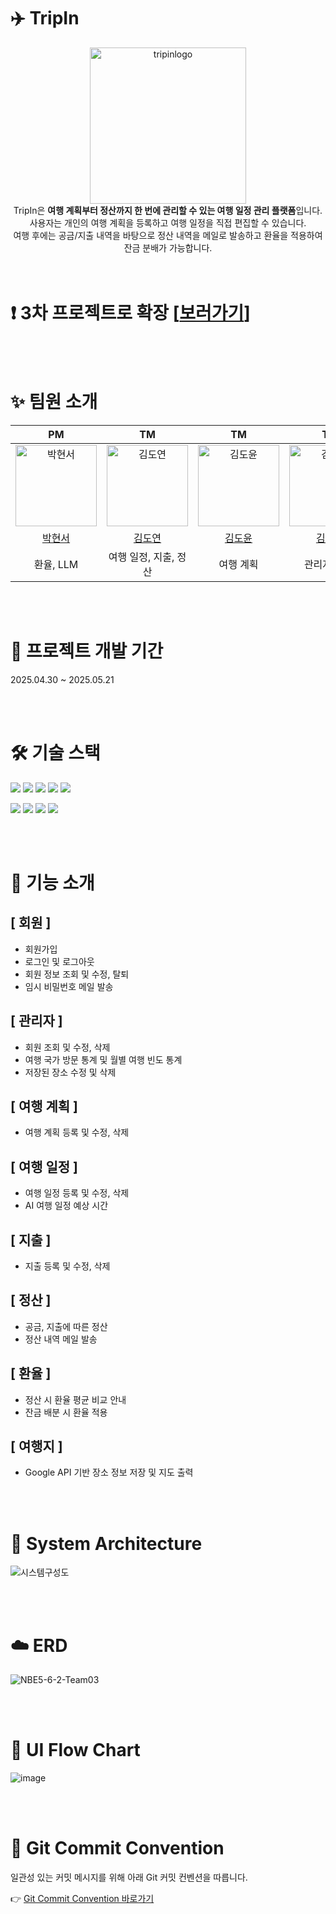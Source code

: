 # ✈️ TripIn
<div align="center">
<img width="250" alt="tripinlogo" src="https://github.com/user-attachments/assets/e3334965-78ee-4608-95f0-68d6761cfa3a" />
<br>
TripIn은 <strong>여행 계획부터 정산까지 한 번에 관리할 수 있는 여행 일정 관리 플랫폼</strong>입니다. <br>
사용자는 개인의 여행 계획을 등록하고 여행 일정을 직접 편집할 수 있습니다. <br>
여행 후에는 공금/지출 내역을 바탕으로 정산 내역을 메일로 발송하고 환율을 적용하여 잔금 분배가 가능합니다.
</div>

<br/>
<br/>

# ❗ 3차 프로젝트로 확장 [[보러가기](https://github.com/prgrms-be-devcourse/NBE5-6-3-Team03)]


<br/>
<br/>

# ✨ 팀원 소개
| PM | TM | TM | TM | TM | 
|:------:|:------:|:------:|:------:|:------:|
| <img src="https://avatars.githubusercontent.com/u/203729461?v=4" alt="박현서" width="130"> | <img src="https://avatars.githubusercontent.com/u/90251939?v=4" alt="김도연" width="130"> | <img src="https://avatars.githubusercontent.com/u/144788790?v=4" alt="김도윤" width="130"> | <img src="https://avatars.githubusercontent.com/u/155226507?v=4" alt="김준형" width="130"> | <img src="https://avatars.githubusercontent.com/u/84299665?v=4" alt="조희제" width="130"> |
| [박현서](https://github.com/hyeunS-P) | [김도연](https://github.com/pia01190) | [김도윤](https://github.com/doyun-a) | [김준형](https://github.com/NoviceWyatt19) |  [조희제](https://github.com/Tokwasp) |
| 환율, LLM | 여행 일정, 지출, 정산 | 여행 계획 | 관리자, 지도 | 회원, 정산 |

<br/>
<br/>

# 📅 프로젝트 개발 기간
2025.04.30 ~ 2025.05.21

<br/>
<br/>


# 🛠 기술 스택
<p>
<img src="https://img.shields.io/badge/java-007396?style=for-the-badge&logo=java&logoColor=white"> 
<img src="https://img.shields.io/badge/spring boot-6DB33F?style=for-the-badge&logo=springboot&logoColor=white">
<img src="https://img.shields.io/badge/spring security-6DB33F?style=for-the-badge&logo=springsecurity&logoColor=white">
<img src="https://img.shields.io/badge/jpa-6DB33F?style=for-the-badge&logo=springboot&logoColor=white">
<img src="https://img.shields.io/badge/querydsl-0769AD?style=for-the-badge&logo=springboot&logoColor=white">
</p>
<p>
<img src="https://img.shields.io/badge/mysql-4479A1?style=for-the-badge&logo=mysql&logoColor=white">
<img src="https://img.shields.io/badge/redis-FF4438?style=for-the-badge&logo=redis&logoColor=white">
<img src="https://img.shields.io/badge/langchain4j-1C3C3C?style=for-the-badge&logo=langchain&logoColor=white">
<img src="https://img.shields.io/badge/thymeleaf-005F0F?style=for-the-badge&logo=thymeleaf&logoColor=white">
</p>


<br/>
<br/>

# 🌟 기능 소개
## [ 회원 ]
- 회원가입
- 로그인 및 로그아웃
- 회원 정보 조회 및 수정, 탈퇴
- 임시 비밀번호 메일 발송

## [ 관리자 ]
- 회원 조회 및 수정, 삭제
- 여행 국가 방문 통계 및 월별 여행 빈도 통계
- 저장된 장소 수정 및 삭제

## [ 여행 계획 ]
- 여행 계획 등록 및 수정, 삭제

## [ 여행 일정 ]
- 여행 일정 등록 및 수정, 삭제
- AI 여행 일정 예상 시간

## [ 지출 ]
- 지출 등록 및 수정, 삭제

## [ 정산 ]
- 공금, 지출에 따른 정산
- 정산 내역 메일 발송

## [ 환율 ]
- 정산 시 환율 평균 비교 안내
- 잔금 배분 시 환율 적용

## [ 여행지 ]
- Google API 기반 장소 정보 저장 및 지도 출력

<br/>
<br/>

# 🔧 System Architecture

![시스템구성도](https://github.com/user-attachments/assets/5f90462d-6e6e-48ea-a825-2eb43b9043a3)


<br/>
<br/>

# ☁️ ERD

![NBE5-6-2-Team03](https://github.com/user-attachments/assets/1df69bf9-e9be-4211-8685-c954068db00a)

<br/>
<br/>

# 📖 UI Flow Chart

![image](https://github.com/user-attachments/assets/7e2e08ac-0f30-4dd5-8be3-d2e7a552fd8a)

<br/>
<br/>

# 📌 Git Commit Convention

일관성 있는 커밋 메시지를 위해 아래 Git 커밋 컨벤션을 따릅니다.

👉 [Git Commit Convention 바로가기](https://github.com/prgrms-be-devcourse/NBE5-6-2-Team03/wiki/%F0%9F%8C%B1-Git-Commit-Convention)
